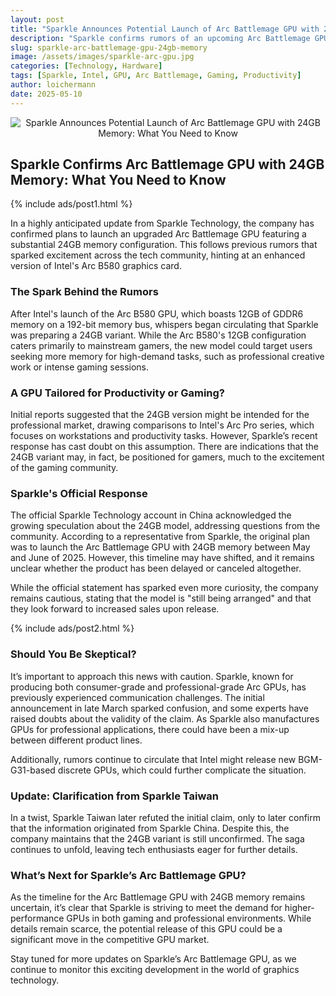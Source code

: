 ```yaml
---
layout: post
title: "Sparkle Announces Potential Launch of Arc Battlemage GPU with 24GB Memory: What You Need to Know"
description: "Sparkle confirms rumors of an upcoming Arc Battlemage GPU with a massive 24GB memory configuration, aimed at enhancing productivity and gaming performance."
slug: sparkle-arc-battlemage-gpu-24gb-memory
image: /assets/images/sparkle-arc-gpu.jpg
categories: [Technology, Hardware]
tags: [Sparkle, Intel, GPU, Arc Battlemage, Gaming, Productivity]
author: loichermann
date: 2025-05-10
---
```


<div style="text-align: center;">
  <img src="https://blogger.googleusercontent.com/img/b/R29vZ2xl/AVvXsEgLqrKj4XUXIdYsdwVTW8rChzo_PrROUVNRgkd8iwm9DJONqZL1PwLbQepSt59lIpJebV5uc8-w3rph7ZP-KnT8HJtK-TcJtpcOiysON4VkSglRE3HH-XluufLpp2l7XMIukVJeeyWDXWe0FomLTiETCYYV7VMdSDm6Vs7Vmf5EWXlEkAGspSisHcPQ1qY/s1200/SPARKLE-ARC-24GB-HERO-1200x624.jpg" alt="Sparkle Announces Potential Launch of Arc Battlemage GPU with 24GB Memory: What You Need to Know">
</div>

## Sparkle Confirms Arc Battlemage GPU with 24GB Memory: What You Need to Know

{% include ads/post1.html %}

In a highly anticipated update from Sparkle Technology, the company has confirmed plans to launch an upgraded Arc Battlemage GPU featuring a substantial 24GB memory configuration. This follows previous rumors that sparked excitement across the tech community, hinting at an enhanced version of Intel's Arc B580 graphics card.

### The Spark Behind the Rumors

After Intel's launch of the Arc B580 GPU, which boasts 12GB of GDDR6 memory on a 192-bit memory bus, whispers began circulating that Sparkle was preparing a 24GB variant. While the Arc B580's 12GB configuration caters primarily to mainstream gamers, the new model could target users seeking more memory for high-demand tasks, such as professional creative work or intense gaming sessions.

### A GPU Tailored for Productivity or Gaming?

Initial reports suggested that the 24GB version might be intended for the professional market, drawing comparisons to Intel's Arc Pro series, which focuses on workstations and productivity tasks. However, Sparkle’s recent response has cast doubt on this assumption. There are indications that the 24GB variant may, in fact, be positioned for gamers, much to the excitement of the gaming community.

### Sparkle's Official Response

The official Sparkle Technology account in China acknowledged the growing speculation about the 24GB model, addressing questions from the community. According to a representative from Sparkle, the original plan was to launch the Arc Battlemage GPU with 24GB memory between May and June of 2025. However, this timeline may have shifted, and it remains unclear whether the product has been delayed or canceled altogether.

While the official statement has sparked even more curiosity, the company remains cautious, stating that the model is "still being arranged" and that they look forward to increased sales upon release.

{% include ads/post2.html %}

### Should You Be Skeptical?

It’s important to approach this news with caution. Sparkle, known for producing both consumer-grade and professional-grade Arc GPUs, has previously experienced communication challenges. The initial announcement in late March sparked confusion, and some experts have raised doubts about the validity of the claim. As Sparkle also manufactures GPUs for professional applications, there could have been a mix-up between different product lines.

Additionally, rumors continue to circulate that Intel might release new BGM-G31-based discrete GPUs, which could further complicate the situation.

### Update: Clarification from Sparkle Taiwan

In a twist, Sparkle Taiwan later refuted the initial claim, only to later confirm that the information originated from Sparkle China. Despite this, the company maintains that the 24GB variant is still unconfirmed. The saga continues to unfold, leaving tech enthusiasts eager for further details.

### What’s Next for Sparkle’s Arc Battlemage GPU?

As the timeline for the Arc Battlemage GPU with 24GB memory remains uncertain, it’s clear that Sparkle is striving to meet the demand for higher-performance GPUs in both gaming and professional environments. While details remain scarce, the potential release of this GPU could be a significant move in the competitive GPU market.

Stay tuned for more updates on Sparkle’s Arc Battlemage GPU, as we continue to monitor this exciting development in the world of graphics technology.
